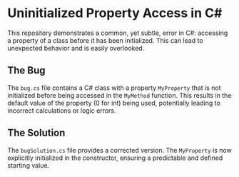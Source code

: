 # Uninitialized Property Access in C#

This repository demonstrates a common, yet subtle, error in C#: accessing a property of a class before it has been initialized.  This can lead to unexpected behavior and is easily overlooked.

## The Bug
The `bug.cs` file contains a C# class with a property `MyProperty` that is not initialized before being accessed in the `MyMethod` function. This results in the default value of the property (0 for int) being used, potentially leading to incorrect calculations or logic errors.

## The Solution
The `bugSolution.cs` file provides a corrected version. The `MyProperty` is now explicitly initialized in the constructor, ensuring a predictable and defined starting value.